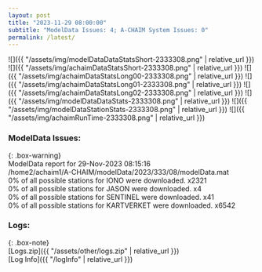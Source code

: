 ```yaml
---
layout: post
title: "2023-11-29 08:00:00"
subtitle: "ModelData Issues: 4; A-CHAIM System Issues: 0"
permalink: /latest/
---
```


![]({{ "/assets/img/modelDataDataStatsShort-2333308.png" | relative_url }})
![]({{ "/assets/img/achaimDataStatsShort-2333308.png" | relative_url }})
![]({{ "/assets/img/achaimDataStatsLong00-2333308.png" | relative_url }})
![]({{ "/assets/img/achaimDataStatsLong01-2333308.png" | relative_url }})
![]({{ "/assets/img/achaimDataStatsLong02-2333308.png" | relative_url }})
![]({{ "/assets/img/modelDataDataStats-2333308.png" | relative_url }})
![]({{ "/assets/img/modelDataStationStats-2333308.png" | relative_url }})
![]({{ "/assets/img/achaimRunTime-2333308.png" | relative_url }})


### ModelData Issues:  
  
{: .box-warning}  
 ModelData report for 29-Nov-2023 08:15:16   
 /home2/achaim1/A-CHAIM/modelData/2023/333/08/modelData.mat   
 0% of all possible stations for IONO were downloaded. x2321   
 0% of all possible stations for JASON were downloaded. x4   
 0% of all possible stations for SENTINEL were downloaded. x41   
 0% of all possible stations for KARTVERKET were downloaded. x6542   
  


### Logs:  
  
{: .box-note}  
[Logs.zip]({{ "/assets/other/logs.zip" | relative_url }})  
[Log Info]({{ "/logInfo" | relative_url }})  

